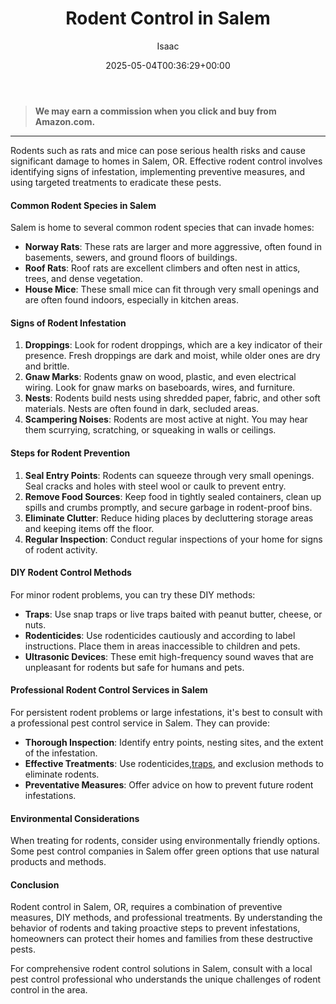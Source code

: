 ﻿---
author: Isaac
layout: post
title: "Rodent Control in\_Salem"
date: '2025-05-04T00:36:29+00:00'
categories:
- Guide
- Rats
- Salem
tags: []
slug: /rodent-control-in-salem/
lastmod: 2025-05-07T12:21:28+03:00
---
> **We may earn a commission when you click and buy from Amazon.com.**
>

---
Rodents such as rats and mice can pose serious health risks and cause significant damage to homes in Salem, OR. Effective rodent control involves identifying signs of infestation, implementing preventive measures, and using targeted treatments to eradicate these pests.
#### Common Rodent Species in Salem
Salem is home to several common rodent species that can invade homes:
- **Norway Rats**: These rats are larger and more aggressive, often found in basements, sewers, and ground floors of buildings.
- **Roof Rats**: Roof rats are excellent climbers and often nest in attics, trees, and dense vegetation.
- **House Mice**: These small mice can fit through very small openings and are often found indoors, especially in kitchen areas.
#### Signs of Rodent Infestation
1. **Droppings**: Look for rodent droppings, which are a key indicator of their presence. Fresh droppings are dark and moist, while older ones are dry and brittle.
2. **Gnaw Marks**: Rodents gnaw on wood, plastic, and even electrical wiring. Look for gnaw marks on baseboards, wires, and furniture.
3. **Nests**: Rodents build nests using shredded paper, fabric, and other soft materials. Nests are often found in dark, secluded areas.
4. **Scampering Noises**: Rodents are most active at night. You may hear them scurrying, scratching, or squeaking in walls or ceilings.
#### Steps for Rodent Prevention
1. **Seal Entry Points**: Rodents can squeeze through very small openings. Seal cracks and holes with steel wool or caulk to prevent entry.
2. **Remove Food Sources**: Keep food in tightly sealed containers, clean up spills and crumbs promptly, and secure garbage in rodent-proof bins.
3. **Eliminate Clutter**: Reduce hiding places by decluttering storage areas and keeping items off the floor.
4. **Regular Inspection**: Conduct regular inspections of your home for signs of rodent activity.
#### DIY Rodent Control Methods
For minor rodent problems, you can try these DIY methods:
- **Traps**: Use snap traps or live traps baited with peanut butter, cheese, or nuts.
- **Rodenticides**: Use rodenticides cautiously and according to label instructions. Place them in areas inaccessible to children and pets.
- **Ultrasonic Devices**: These emit high-frequency sound waves that are unpleasant for rodents but safe for humans and pets.
#### Professional Rodent Control Services in Salem
For persistent rodent problems or large infestations, it's best to consult with a professional pest control service in Salem. They can provide:
- **Thorough Inspection**: Identify entry points, nesting sites, and the extent of the infestation.
- **Effective Treatments**: Use rodenticides,[traps](https://pestpolicy.com/best-outdoor-rat-traps/), and exclusion methods to eliminate rodents.
- **Preventative Measures**: Offer advice on how to prevent future rodent infestations.
#### Environmental Considerations
When treating for rodents, consider using environmentally friendly options. Some pest control companies in Salem offer green options that use natural products and methods.
#### Conclusion
Rodent control in Salem, OR, requires a combination of preventive measures, DIY methods, and professional treatments. By understanding the behavior of rodents and taking proactive steps to prevent infestations, homeowners can protect their homes and families from these destructive pests.

For comprehensive rodent control solutions in Salem, consult with a local pest control professional who understands the unique challenges of rodent control in the area.